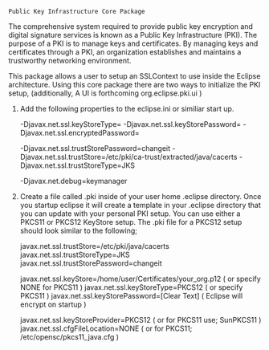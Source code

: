 
	Public Key Infrastructure Core Package

The comprehensive system required to provide public key encryption and digital signature services is known as a Public Key Infrastructure (PKI). The purpose of a PKI is to manage keys and certificates. By managing keys and certificates through a PKI, an organization establishes and maintains a trustworthy networking environment.

This package allows a user to setup an SSLContext to use inside the Eclipse architecture.  Using this core package there are two ways to initialize the PKI setup, (additionally,  A UI is forthcoming org.eclipse.pki.ui )

1.  Add the following properties to the eclipse.ini or similiar start up.

	-Djavax.net.ssl.keyStoreType=
	-Djavax.net.ssl.keyStorePassword=
	-Djavax.net.ssl.encryptedPassword=

	-Djavax.net.ssl.trustStorePassword=changeit
	-Djavax.net.ssl.trustStore=/etc/pki/ca-trust/extracted/java/cacerts
	-Djavax.net.ssl.trustStoreType=JKS
	
	-Djavax.net.debug=keymanager

2.  Create a file called .pki inside of your user home .eclipse directory.  Once you startup eclipse it will create a template in your .eclipse directory that you can update with your personal PKI setup. You can use either a PKCS11 or PKCS12 KeyStore setup.  The .pki file for a PKCS12 setup should look similar to the following;

	javax.net.ssl.trustStore=/etc/pki/java/cacerts
	javax.net.ssl.trustStoreType=JKS
	javax.net.ssl.trustStorePassword=changeit
	
	javax.net.ssl.keyStore=/home/user/Certificates/your_org.p12 ( or specify NONE for PKCS11 )
	javax.net.ssl.keyStoreType=PKCS12 ( or specify PKCS11 )
	javax.net.ssl.keyStorePassword=[Clear Text] ( Eclipse will encrypt on startup )
	
	javax.net.ssl.keyStoreProvider=PKCS12 ( or for PKCS11 use; SunPKCS11 )
	javax.net.ssl.cfgFileLocation=NONE ( or for PKCS11; /etc/opensc/pkcs11_java.cfg )

 
	